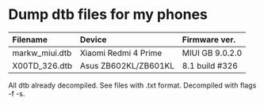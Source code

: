 # Dump dtb files for my phones

| Filename           | Device                   | Firmware ver.    |
| :----------------- | :----------------------- | :--------------- |
| markw_miui.dtb     | Xiaomi Redmi 4 Prime     | MIUI GB 9.0.2.0  |
| X00TD_326.dtb      | Asus ZB602KL/ZB601KL     | 8.1 build #326   |

All dtb already decompiled. See files with .txt format.
Decompiled with flags -f -s.

